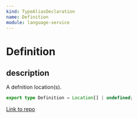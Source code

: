 ```yaml
---
kind: TypeAliasDeclaration
name: Definition
module: language-service
---
```


# Definition

## description

A defnition location(s).

```ts
export type Definition = Location[] | undefined;
```

[Link to repo](https://github.com/timdeschryver/angular/blob/master/packages/language-service/src/symbols.ts#L43-L43)
